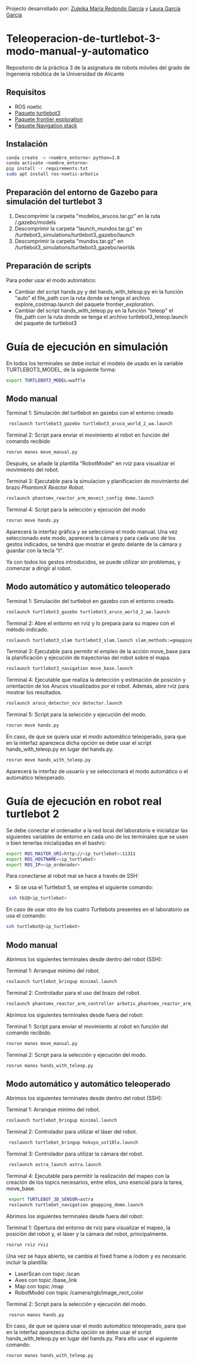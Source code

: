 Projecto desarrollado por: [Zuleika María Redondo García] y [Laura García García]
# Teleoperacion-de-turtlebot-3-modo-manual-y-automatico

Repositorio de la práctica 3 de la asignatura de robots móviles del grado de Ingeniería robótica de la Universidad de Alicante

## Requisitos
- ROS noetic
- [Paquete turtlebot3]
- [Paquete frontier exploration]
- [Paquete Navigation stack]

## Instalación
```sh
conda create -n <nombre_entorno> python=3.8
conda activate <nombre_entorno>
pip install -r requirements.txt
sudo apt install ros-noetic-arbotix
```

## Preparación del entorno de Gazebo para simulación del turtlebot 3

1. Descomprimir la carpeta "modelos_arucos.tar.gz" en la ruta /.gazebo/models
2. Descomprimir la carpeta "launch_mundos.tar.gz" en /turtlebot3_simulations/turtlebot3_gazebo/launch
3. Descomprimir la carpeta "mundos.tar.gz" en /turtlebot3_simulations/turtlebot3_gazebo/worlds

## Preparación de scripts

Para poder usar el modo automático:
- Cambiar del script hands.py y del  hands_with_teleop.py en la función "auto" el file_path con la ruta donde se tenga el archivo explore_costmap.launch del paquete frontier_exploration.
-  Cambiar del script hands_with_teleop.py en la función "teleop" el file_path con la ruta donde se tenga el archivo turtlebot3_teleop.launch del paquete de turtlebot3

# Guía de ejecución en simulación

En todos los terminales se debe incluir el modelo de  usado en la variable TURTLEBOT3_MODEL, de la siguiente forma:
```sh
export TURTLEBOT3_MODEL=waffle
```

## Modo manual

Terminal 1: Simulación del turtlebot en gazebo con el entorno creado

```sh
 roslaunch turtlebot3_gazebo turtlebot3_aruco_world_2_wa.launch
```

Terminal 2: Script para enviar el movimiento al robot en función del comando recibido

```sh
rosrun manos move_manual.py
```
Después, se añade la plantilla "RobotModel" en _rviz_ para visualizar el movimiento del robot.

Terminal 3: Ejecutable para la simulacion y planificacion de movimiento del brazo _PhantomX Reactor Robot_.

```sh
roslaunch phantomx_reactor_arm_moveit_config demo.launch
```

Terminal 4: Script para la selección y ejecución del modo

```sh
rosrun move hands.py
```

Aparecerá la interfaz gráfica y se selecciona el modo manual. Una vez seleccionado este modo, aparecerá la cámara y para cada uno de los gestos indicados, se tendrá que mostrar el gesto delante de la cámara y guardar con la tecla "t".

Ya con todos los gestos introducidos, se puede utilizar sin problemas, y comenzar a dirigir al robot.

## Modo automático y automático teleoperado

Terminal 1:  Simulación del turtlebot en gazebo con el entorno creado.

```sh
roslaunch turtlebot3_gazebo turtlebot3_aruco_world_2_wa.launch 
```

Terminal 2: Abre el entorno en rviz y lo prepara para su mapeo con el método indicado.

```sh
roslaunch turtlebot3_slam turtlebot3_slam.launch slam_methods:=gmapping
```
Terminal 3:  Ejecutable para permitir el empleo de la acción move_base para la planificación y ejecución de trayectorias del robot sobre el mapa.

```sh
roslaunch turtlebot3_navigation move_base.launch
```

Terminal 4: Ejecutable que realiza la detección y estimación de posición y orientación de los Arucos visualizados por el robot. Además, abre rviz para mostrar los resultados.

```sh
roslaunch aruco_detector_ocv detector.launch
```

Terminal 5: Script para la selección y ejecución del modo.

```sh
rosrun move hands.py 
```
En caso, de que se quiera usar el modo automático teleoperado, para que en la interfaz aparezeca dicha opción se debe usar el script hands_with_teleop.py en lugar del hands.py.

```sh
rosrun move hands_with_teleop.py 
```
 Aparecerá la interfaz de usuario y se seleccionará el modo automático o el automático teleoperado.


# Guía de ejecución en  robot real turtlebot 2
Se debe conectar el ordenador a la red local del laboratorio e inicializar las siguientes variables de entorno en cada uno de los terminales que se usen o bien tenerlas inicializadas en el bashrc:
```sh
export ROS_MASTER_URI=http://<ip_turtlebot>:11311
export ROS_HOSTNAME=<ip_turtlebot>
export ROS_IP=<ip_ordenador>
```

Para conectarse al robot real se hace a través de SSH:
- Si  se usa el Turtlebot 5, se emplea el siguiente comando:
```sh
 ssh tb2@<ip_turtlebot>
```
En caso de usar otro de los cuatro Turtlebots presentes en el laboratorio se usa el comando:
```sh
ssh turtlebot@<ip_turtlebot>
```

## Modo manual

Abrimos los siguientes terminales desde dentro del robot (SSH):

Terminal 1:  Arranque mínimo del robot.

```sh
roslaunch turtlebot_bringup minimal.launch
```

 Terminal 2: Controlador para el uso del brazo del robot. 
 ```sh
roslaunch phantomx_reactor_arm_controller arbotix_phantomx_reactor_arm_wrist.launch
```

Abrimos los siguientes terminales desde fuera del robot:

 Terminal 1: Script para enviar el movimiento al robot en función del comando recibido.
 ```sh
rosrun manos move_manual.py
```

Terminal 2: Script para la selección y ejecución del modo.
 ```sh
 rosrun manos hands_with_teleop.py 
```

## Modo automático y automático teleoperado

Abrimos los siguientes terminales desde dentro del robot (SSH):

Terminal 1:  Arranque mínimo del robot.
```sh
roslaunch turtlebot_bringup minimal.launch
```
Terminal 2: Controlador para utilizar el láser del robot.
```sh
 roslaunch turtlebot_bringup hokuyo_ust10lx.launch
```
Terminal 3: Controlador para utilizar la cámara del robot.
```sh
 roslaunch astra_launch astra.launch
```
Terminal 4: Ejecutable para permitir la realización del mapeo con la creación de los topics necesarios, entre ellos, uno esencial para la tarea, move_base.
```sh
 export TURTLEBOT_3D_SENSOR=astra 
 roslaunch turtlebot_navigation gmapping_demo.launch 
```

Abrimos los siguientes terminales desde fuera del robot:

Terminal 1: Opertura del entorno de rviz para visualizar el mapeo, la posición del robot y, el láser y la cámara del robot, principalmente.
```sh
rosrun rviz rviz
```

 Una vez se haya abierto, se cambia el fixed frame a /odom y es necesario incluir la plantilla:
 - LaserScan con topic /scan
 - Axes con topic /base_link
 - Map con topic /map
 - RobotModel con topic /camera/rgb/image_rect_color

Terminal 2: Script para la selección y ejecución del modo.
```sh
 rosrun manos hands.py
```

 En caso, de que se quiera usar el modo automático teleoperado, para que en la interfaz aparezeca dicha opción se debe usar el script hands_with_teleop.py  en lugar del hands.py. Para ello usar el siguiente comando:
 
 ```sh
 rosrun manos hands_with_teleop.py
```
















[Paquete turtlebot3]: https://github.com/ROBOTIS-GIT/turtlebot3.git
[Paquete frontier exploration]: https://github.com/nocoinman/frontier_exploration.git
[Paquete aruco detector osv]: https://github.com/CesMak/aruco_detector_ocv.git
[Paquete Navigation stack]: https://github.com/ros-planning/navigation.git
[Zuleika María Redondo García]: https://github.com/zuleikarg
[Laura García García]: https://github.com/lau183
